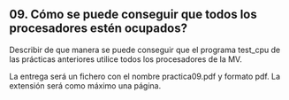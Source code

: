 ## 09. Cómo se puede conseguir que todos los procesadores estén ocupados?

Describir de que manera se puede conseguir que el programa test_cpu de las prácticas anteriores utilice todos los procesadores de la MV.

La entrega será un fichero con el nombre practica09.pdf y formato pdf. La extensión será como máximo una página. 